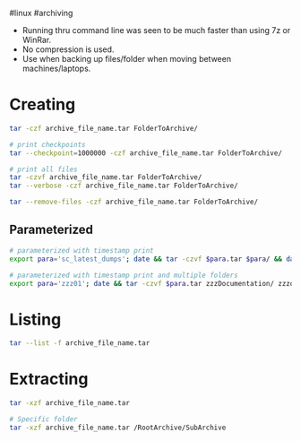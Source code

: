 #linux #archiving

- Running thru command line was seen to be much faster than using 7z or WinRar.
- No compression is used.
- Use when backing up files/folder when moving between machines/laptops.
# Creating
```bash
tar -czf archive_file_name.tar FolderToArchive/

# print checkpoints
tar --checkpoint=1000000 -czf archive_file_name.tar FolderToArchive/

# print all files
tar -czvf archive_file_name.tar FolderToArchive/
tar --verbose -czf archive_file_name.tar FolderToArchive/

tar --remove-files -czf archive_file_name.tar FolderToArchive/
```

## Parameterized
```bash
# parameterized with timestamp print 
export para='sc_latest_dumps'; date && tar -czvf $para.tar $para/ && date 

# parameterized with timestamp print and multiple folders 
export para='zzz01'; date && tar -czvf $para.tar zzzDocumentation/ zzzoutlookbackup/ zzzpendo/ && date
```

# Listing
```bash
tar --list -f archive_file_name.tar
```
# Extracting
```bash
tar -xzf archive_file_name.tar

# Specific folder
tar -xzf archive_file_name.tar /RootArchive/SubArchive
```
